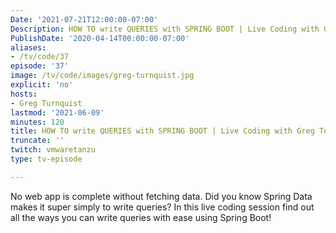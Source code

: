 ```yaml
---
Date: '2021-07-21T12:00:00-07:00'
Description: HOW TO write QUERIES with SPRING BOOT | Live Coding with Greg Turnquist
PublishDate: '2020-04-14T00:00:00-07:00'
aliases:
- /tv/code/37
episode: '37'
image: /tv/code/images/greg-turnquist.jpg
explicit: 'no'
hosts:
- Greg Turnquist
lastmod: '2021-06-09'
minutes: 120
title: HOW TO write QUERIES with SPRING BOOT | Live Coding with Greg Turnquist
truncate: ''
twitch: vmwaretanzu
type: tv-episode

---
```


No web app is complete without fetching data. Did you know Spring Data makes it super simply to write queries? In this live coding session find out all the ways you can write queries with ease using Spring Boot!